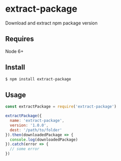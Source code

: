 # extract-package

Download and extract npm package version

## Requires

Node 6+

## Install

```bash
$ npm install extract-package
```

## Usage

```js
const extractPackage = require('extract-package')

extractPackage({
  name: 'extract-package',
  version: '1.0.0',
  dest: '/path/to/folder'
}).then(downloadedPackage => {
  console.log(downloadedPackage)
}).catch(error => {
  // some error
})
```
